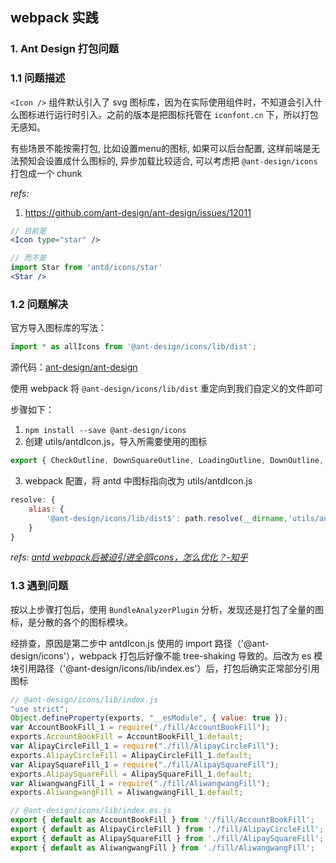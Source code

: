 ## webpack 实践

### 1. Ant Design 打包问题

### 1.1 问题描述
`<Icon />` 组件默认引入了 svg 图标库，因为在实际使用组件时，不知道会引入什么图标进行运行时引入。之前的版本是把图标托管在 `iconfont.cn` 下，所以打包无感知。

有些场景不能按需打包, 比如设置menu的图标, 如果可以后台配置, 这样前端是无法预知会设置成什么图标的,
异步加载比较适合, 可以考虑把 `@ant-design/icons` 打包成一个 chunk

*refs:*
1. https://github.com/ant-design/ant-design/issues/12011

```jsx
// 目前是
<Icon type="star" />

// 而不是
import Star from 'antd/icons/star'
<Star />
```

### 1.2 问题解决

官方导入图标库的写法：

```javascript
import * as allIcons from '@ant-design/icons/lib/dist';
```

源代码：[ant-design/ant-design](https://github.com/ant-design/ant-design/blob/4a41dd18489cf175c5db2d683b6bf7c615579d19/components/icon/index.tsx#L3)

使用 webpack 将 `@ant-design/icons/lib/dist` 重定向到我们自定义的文件即可

步骤如下：  
1. `npm install --save @ant-design/icons`
2. 创建 utils/antdIcon.js，导入所需要使用的图标

```javascript
export { CheckOutline, DownSquareOutline, LoadingOutline, DownOutline, SearchOutline } from '@ant-design/icons'
```
3. webpack 配置，将 antd 中图标指向改为 utils/antdIcon.js
```javascript
resolve: {
    alias: {
        '@ant-design/icons/lib/dist$': path.resolve(__dirname,'utils/antdIcon')
    }
}
```

*refs: [antd webpack后被迫引进全部icons，怎么优化？-知乎](https://www.zhihu.com/question/308898834/answer/573515745)*

### 1.3 遇到问题
按以上步骤打包后，使用 `BundleAnalyzerPlugin` 分析，发现还是打包了全量的图标，是分散的各个的图标模块。

经排查，原因是第二步中 antdIcon.js 使用的 import 路径（'@ant-design/icons'），webpack 打包后好像不能 tree-shaking 导致的。后改为 es 模块引用路径（'@ant-design/icons/lib/index.es'）后，打包后确实正常部分引用图标

```javascript
// @ant-design/icons/lib/index.js
"use strict";
Object.defineProperty(exports, "__esModule", { value: true });
var AccountBookFill_1 = require("./fill/AccountBookFill");
exports.AccountBookFill = AccountBookFill_1.default;
var AlipayCircleFill_1 = require("./fill/AlipayCircleFill");
exports.AlipayCircleFill = AlipayCircleFill_1.default;
var AlipaySquareFill_1 = require("./fill/AlipaySquareFill");
exports.AlipaySquareFill = AlipaySquareFill_1.default;
var AliwangwangFill_1 = require("./fill/AliwangwangFill");
exports.AliwangwangFill = AliwangwangFill_1.default;

// @ant-design/icons/lib/index.es.js
export { default as AccountBookFill } from './fill/AccountBookFill';
export { default as AlipayCircleFill } from './fill/AlipayCircleFill';
export { default as AlipaySquareFill } from './fill/AlipaySquareFill';
export { default as AliwangwangFill } from './fill/AliwangwangFill';
```